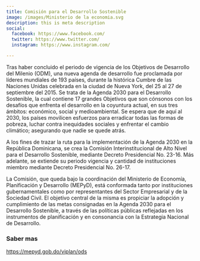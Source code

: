```yaml
---
title: Comisión para el Desarrollo Sostenible
image: /images/Ministerio de la economia.svg
description: this is meta description
social:
  facebook: https://www.facebook.com/
  twitter: https://www.twitter.com/
  instagram: https://www.instagram.com/

---
```

Tras haber concluido el periodo de vigencia de los Objetivos de Desarrollo del Milenio (ODM), una nueva agenda de desarrollo fue proclamada por líderes mundiales de 193 países, durante la histórica Cumbre de las Naciones Unidas celebrada en la ciudad de Nueva York, del 25 al 27 de septiembre del 2015. Se trata de la Agenda 2030 para el Desarrollo Sostenible, la cual contiene 17 grandes Objetivos que son  cónsonos con los desafíos que enfrenta el desarrollo en la coyuntura actual, en sus tres ámbitos: económico, social y medioambiental. Se espera que de aquí al 2030, los países movilicen esfuerzos para erradicar todas las formas de pobreza, luchar contra inequidades sociales y enfrentar el cambio climático; asegurando que nadie se quede atrás.

A los fines de trazar la ruta para la implementación de la Agenda 2030 en la República Dominicana, se crea la Comisión Interinstitucional de Alto Nivel para el Desarrollo Sostenible, mediante Decreto Presidencial No. 23-16. Más adelante, se extiende su periodo vigencia y cantidad de instituciones miembro mediante Decreto Presidencial No. 26-17.

La Comisión, que queda bajo la coordinación del Ministerio de Economía, Planificación y Desarrollo (MEPyD), está conformada tanto por instituciones gubernamentales como por representantes del Sector Empresarial y de la Sociedad Civil. El objetivo central de la misma es propiciar la adopción y cumplimiento de las metas consignadas en la Agenda 2030 para el Desarrollo Sostenible, a través de las políticas públicas reflejadas en los instrumentos de planificación y en consonancia con la Estrategia Nacional de Desarrollo.

### Saber mas 
https://mepyd.gob.do/viplan/ods